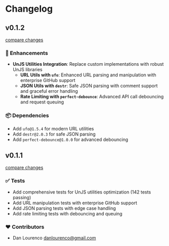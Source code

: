 # Changelog


## v0.1.2

[compare changes](https://github.com/danlourenco/test-reposync/compare/v0.1.1...v0.1.2)

### 🚀 Enhancements

- **UnJS Utilities Integration**: Replace custom implementations with robust UnJS libraries
  - **URL Utils with `ufo`**: Enhanced URL parsing and manipulation with enterprise GitHub support
  - **JSON Utils with `destr`**: Safe JSON parsing with comment support and graceful error handling  
  - **Rate Limiting with `perfect-debounce`**: Advanced API call debouncing and request queuing

### 📦 Dependencies

- Add `ufo@1.5.4` for modern URL utilities
- Add `destr@2.0.3` for safe JSON parsing
- Add `perfect-debounce@1.0.0` for advanced debouncing

## v0.1.1

[compare changes](https://github.com/danlourenco/test-reposync/compare/v0.1.0...v0.1.1)

### ✅ Tests

- Add comprehensive tests for UnJS utilities optimization (142 tests passing)
- Add URL manipulation tests with enterprise GitHub support
- Add JSON parsing tests with edge case handling
- Add rate limiting tests with debouncing and queuing

### ❤️ Contributors

- Dan Lourenco <danlourenco@gmail.com>

